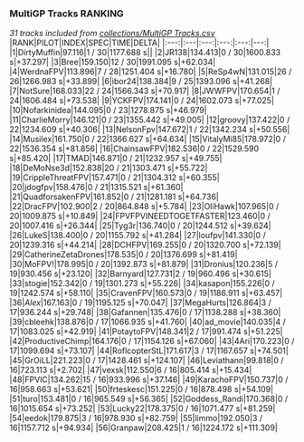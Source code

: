 ### MultiGP Tracks RANKING
*31 tracks included from [collections/MultiGP Tracks.csv](/collections/MultiGP%20Tracks.csv)*
|RANK|PILOT|INDEX|SPEC|TIME|DELTA|
|:---:|:---|:---:|:---:|:---:|---:|
|1|DirtyMuffin|97.116|1 / 30|1177.688 s||
|2|JR138|134.413|0 / 30|1600.833 s|+37.297|
|3|Bree|159.150|12 / 30|1991.095 s|+62.034|
|4|WerdnaFPV|113.896|7 / 28|1251.404 s|+16.780|
|5|ReSp4wN|131.015|26 / 26|1266.983 s|+33.899|
|6|ibor24|138.384|9 / 25|1393.096 s|+41.268|
|7|NotSure|168.033|22 / 24|1566.343 s|+70.917|
|8|JWWFPV|170.654|1 / 24|1606.484 s|+73.538|
|9|YCKFPV|174.141|0 / 24|1602.073 s|+77.025|
|10|Nofarkinidea|144.095|0 / 23|1278.875 s|+46.979|
|11|CharlieMorry|146.121|0 / 23|1355.442 s|+49.005|
|12|groovy|137.422|0 / 22|1234.609 s|+40.306|
|13|NelsonFpv|147.672|1 / 22|1342.234 s|+50.556|
|14|Musilex|161.750|0 / 22|1366.627 s|+64.634|
|15|VitalyMi85|178.972|0 / 22|1536.354 s|+81.856|
|16|ChainsawFPV|182.536|0 / 22|1529.590 s|+85.420|
|17|TMAD|146.871|0 / 21|1232.957 s|+49.755|
|18|DeMoNse3d|152.838|20 / 21|1303.471 s|+55.722|
|19|CrippleThreatFPV|157.471|0 / 21|1304.312 s|+60.355|
|20|jdogfpv|158.476|0 / 21|1315.521 s|+61.360|
|21|QuadforsakenFPV|161.852|0 / 21|1281.181 s|+64.736|
|22|DracFPV|102.900|2 / 20|864.848 s|+5.784|
|23|OliHawk|107.965|0 / 20|1009.875 s|+10.849|
|24|FPVFPVINEEDTOGETFASTER|123.460|0 / 20|1007.416 s|+26.344|
|25|Tyg3r|136.740|0 / 20|1244.512 s|+39.624|
|26|LukeS|138.400|0 / 20|1155.792 s|+41.284|
|27|loufpv|141.330|0 / 20|1239.316 s|+44.214|
|28|DCHFPV|169.255|0 / 20|1320.700 s|+72.139|
|29|CatherineZetaDrones|178.535|0 / 20|1376.699 s|+81.419|
|30|MoFPV!|178.995|0 / 20|1392.873 s|+81.879|
|31|Dronius|120.236|5 / 19|930.456 s|+23.120|
|32|Barnyard|127.731|2 / 19|960.496 s|+30.615|
|33|stogie|152.342|0 / 19|1301.273 s|+55.226|
|34|kasapon|155.226|0 / 19|1242.574 s|+58.110|
|35|CravenFPV|160.573|0 / 19|1186.911 s|+63.457|
|36|_Alex_|167.163|0 / 19|1195.125 s|+70.047|
|37|MegaHurts|126.864|3 / 17|936.244 s|+29.748|
|38|Gafannen|135.476|0 / 17|1138.288 s|+38.360|
|39|cbleehk|138.876|0 / 17|1066.935 s|+41.760|
|40|ad_movie|140.035|4 / 17|1083.025 s|+42.919|
|41|PotaytoFPV|148.341|2 / 17|991.474 s|+51.225|
|42|ProductiveChimp|164.176|0 / 17|1154.126 s|+67.060|
|43|4Ari|170.223|0 / 17|1099.694 s|+73.107|
|44|RoflcopterStL|171.617|3 / 17|1167.657 s|+74.501|
|45|GrOiLL|221.223|0 / 17|1428.461 s|+124.107|
|46|Leviathann|99.818|0 / 16|723.113 s|+2.702|
|47|vexsk|112.550|6 / 16|805.414 s|+15.434|
|48|FPVlC|134.262|15 / 16|933.996 s|+37.146|
|49|KarachoFPV|150.737|0 / 16|958.663 s|+53.621|
|50|frteskesc|151.225|0 / 16|878.498 s|+54.109|
|51|turo|153.481|0 / 16|965.549 s|+56.365|
|52|Goddess_Randi|170.368|0 / 16|1015.654 s|+73.252|
|53|Lucky22|178.375|0 / 16|1071.477 s|+81.259|
|54|eedok|179.875|3 / 16|978.930 s|+82.759|
|55|limmo|192.050|3 / 16|1157.712 s|+94.934|
|56|Granpaw|208.425|1 / 16|1224.172 s|+111.309|
